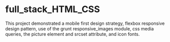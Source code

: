 # full_stack_HTML_CSS

This project demonstrated a mobile first design strategy, flexbox responsive design pattern, use of the grunt responsive_images module, css media queries, the picture element and srcset attribute, and icon fonts.   
